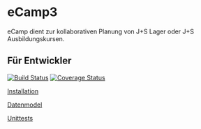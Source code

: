 # eCamp3
eCamp dient zur kollaborativen Planung von J+S Lager oder J+S Ausbildungskursen.

## Für Entwickler

[![Build Status](https://travis-ci.org/ecamp/ecamp3.svg?branch=devel)](https://travis-ci.org/ecamp/ecamp3)
[![Coverage Status](https://coveralls.io/repos/github/ecamp/ecamp3/badge.svg?branch=devel)](https://coveralls.io/github/ecamp/ecamp3?branch=devel)

[Installation](docu/install.md)

[Datenmodel](docu/model.md)

[Unittests](docu/unittest.md)
